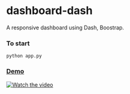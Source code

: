 # dashboard-dash
A responsive dashboard using Dash, Boostrap.

### To start
```
python app.py
```
### [Demo](https://youtu.be/iv2nhQ6A0KI)

[![Watch the video](https://j.gifs.com/71gN9B.gif)](https://youtu.be/iv2nhQ6A0KI)
